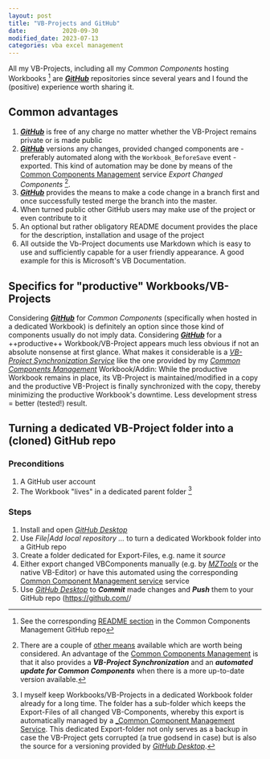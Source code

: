 ```yaml
---
layout: post
title: "VB-Projects and GitHub"
date:          2020-09-30
modified_date: 2023-07-13
categories: vba excel management
---
```

All my VB-Projects, including all my _Common Components_ hosting Workbooks [^1] are ***[GitHub][5]*** repositories since several years and I found the (positive) experience  worth sharing it.
<!--more-->

## Common advantages
1. ***[GitHub][5]*** is free of any charge no matter whether the VB-Project remains private or is made public
2. ***[GitHub][5]*** versions any changes, provided changed components are - preferably automated along with the `Workbook_BeforeSave` event - exported. This kind of automation may be done by means of the [Common Components Management][1] service _Export Changed Components_ [^2]. 
3. ***[GitHub][5]*** provides the means to make a code change in a branch first and once successfully tested merge the branch into the master.
4. When turned public other GitHub users may make use of the project or even contribute to it
5. An optional but rather obligatory README document provides the place for the description, installation and usage of the project
6. All outside the Vb-Project documents use Markdown which is easy to use and sufficiently capable for a user friendly appearance. A good example for this is Microsoft's VB Documentation.

## Specifics for "productive" Workbooks/VB-Projects
Considering ***[GitHub][5]*** for _Common Components_ (specifically when hosted in a dedicated Workbook) is definitely an option since those kind of components usually do not imply data. Considering ***[GitHub][5]*** for a ++productive++ Workbook/VB-Project appears much less obvious if not an absolute nonsense at first glance. What makes it considerable is a [_VB-Project Synchronization Service_][6] like the one provided by my [_Common Components Management_][1] Workbook/Addin: While the productive Workbook remains in place, its VB-Project is maintained/modified in a copy and the productive VB-Project is finally  synchronized with the copy, thereby minimizing the productive Workbook's downtime. Less development stress = better (tested!) result.

## Turning a dedicated VB-Project folder into a (cloned) GitHub repo
### Preconditions
1. A GitHub user account
2. The Workbook "lives" in a dedicated parent folder [^3]

### Steps
1. Install and open [_GitHub Desktop_][3]
2. Use _File|Add local repository ..._ to turn a dedicated Workbook folder into a GitHub repo
3. Create a folder dedicated for Export-Files, e.g. name it _source_
4. Either export changed VBComponents manually (e.g. by [_MZTools_][7] or the native VB-Editor) or have this automated using the corresponding [Common Component Management service][1] service
5. Use [_GitHub Desktop_][3] to ***Commit*** made changes and ***Push*** them to your GitHub repo (https://github.com/<your-github-user-id>/<your-repo> 

[^1]: See the corresponding [README section][2] in the Common Components Management GitHub repo
[^2]: There are a couple of [other means][4] available which are worth being considered. An advantage of the [Common Components Management][1] is that it also provides a ***VB-Project Synchronization*** and an ***automated update for Common Components*** when there is a more up-to-date version available. 
[^3]: I myself keep Workbooks/VB-Projects in a dedicated Workbook folder already for a long time. The folder has a sub-folder which keeps the Export-Files of all changed VB-Components, whereby this export is automatically managed by a [_Common Component Management Service][1]. This dedicated Export-folder not only serves as a backup in case the VB-Project gets corrupted (a true godsend in case) but is also the source for a versioning provided by [_GitHub Desktop_][3]. 

[1]:https://github.com/warbe-maker/VBA-Component-Management
[2]:https://github.com/warbe-maker/VBA-Component-Management/blob/master/README.md?#the-concept-of-hosted-common-components
[3]:https://docs.github.com/en/desktop/installing-and-configuring-github-desktop/installing-and-authenticating-to-github-desktop/installing-github-desktop?platform=windows
[4]:https://stackoverflow.com/questions/2996995/how-to-use-version-control-with-vba-code
[5]:https://github.com
[6]:https://github.com/warbe-maker/VBA-Component-Management#synchronize-vb-project
[7]:https://www.mztools.com